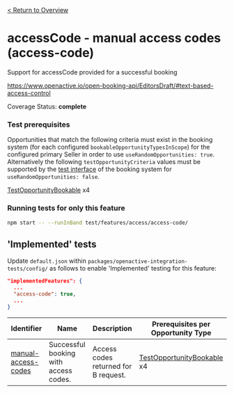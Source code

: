 [< Return to Overview](../../README.md)
# accessCode - manual access codes (access-code)

Support for accessCode provided for a successful booking


https://www.openactive.io/open-booking-api/EditorsDraft/#text-based-access-control

Coverage Status: **complete**
### Test prerequisites
Opportunities that match the following criteria must exist in the booking system (for each configured `bookableOpportunityTypesInScope`) for the configured primary Seller in order to use `useRandomOpportunities: true`. Alternatively the following `testOpportunityCriteria` values must be supported by the [test interface](https://openactive.io/test-interface/) of the booking system for `useRandomOpportunities: false`.

[TestOpportunityBookable](https://openactive.io/test-interface#TestOpportunityBookable) x4


### Running tests for only this feature

```bash
npm start -- --runInBand test/features/access/access-code/
```



## 'Implemented' tests

Update `default.json` within `packages/openactive-integration-tests/config/` as follows to enable 'Implemented' testing for this feature:

```json
"implementedFeatures": {
  ...
  "access-code": true,
  ...
}
```

| Identifier | Name | Description | Prerequisites per Opportunity Type |
|------------|------|-------------|---------------|
| [manual-access-codes](./implemented/manual-access-codes-test.js) | Successful booking with access codes. | Access codes returned for B request. | [TestOpportunityBookable](https://openactive.io/test-interface#TestOpportunityBookable) x4 |


